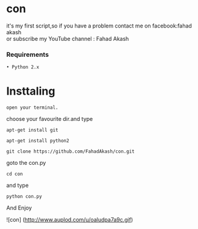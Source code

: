 # con

it's my first script,so if you have a problem contact me on facebook:fahad akash<br>
or subscribe my YouTube channel : Fahad Akash

### Requirements

``• Python 2.x ``

# Insttaling

``
open your terminal.
``

choose your favourite dir.and type

``
apt-get install git
``

``
apt-get install python2
``

``
git clone https://github.com/FahadAkash/con.git
``


goto the con.py

``
cd con
``

and type

``
python con.py
``

And Enjoy <br>




![con] (http://www.auplod.com/u/oaludpa7a9c.gif) <br>
